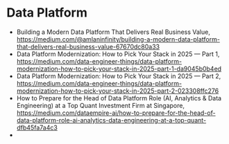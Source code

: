 


# Data Platform

- Building a Modern Data Platform That Delivers Real Business Value, https://medium.com/@amlaninfinity/building-a-modern-data-platform-that-delivers-real-business-value-67670dc80a33
- Data Platform Modernization: How to Pick Your Stack in 2025 — Part 1, https://medium.com/data-engineer-things/data-platform-modernization-how-to-pick-your-stack-in-2025-part-1-da9045b0b4ed
- Data Platform Modernization: How to Pick Your Stack in 2025 — Part 2, https://medium.com/data-engineer-things/data-platform-modernization-how-to-pick-your-stack-in-2025-part-2-023308ffc276
- How to Prepare for the Head of Data Platform Role (AI, Analytics & Data Engineering) at a Top Quant Investment Firm at Singapore, https://medium.com/dataempire-ai/how-to-prepare-for-the-head-of-data-platform-role-ai-analytics-data-engineering-at-a-top-quant-dfb45fa7a4c3
- 
